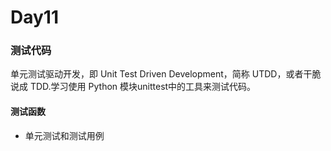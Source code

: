 # Day11
### 测试代码
单元测试驱动开发，即 Unit Test Driven Development，简称 UTDD，或者干脆说成 TDD.学习使用 Python 模块unittest中的工具来测试代码。
#### 测试函数
- 单元测试和测试用例

